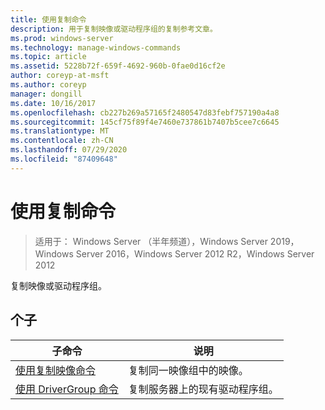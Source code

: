 ```yaml
---
title: 使用复制命令
description: 用于复制映像或驱动程序组的复制参考文章。
ms.prod: windows-server
ms.technology: manage-windows-commands
ms.topic: article
ms.assetid: 5228b72f-659f-4692-960b-0fae0d16cf2e
author: coreyp-at-msft
ms.author: coreyp
manager: dongill
ms.date: 10/16/2017
ms.openlocfilehash: cb227b269a57165f2480547d83febf757190a4a8
ms.sourcegitcommit: 145cf75f89f4e7460e737861b7407b5cee7c6645
ms.translationtype: MT
ms.contentlocale: zh-CN
ms.lasthandoff: 07/29/2020
ms.locfileid: "87409648"
---
```

# <a name="using-the-copy-command"></a>使用复制命令

> 适用于： Windows Server （半年频道），Windows Server 2019，Windows Server 2016，Windows Server 2012 R2，Windows Server 2012

复制映像或驱动程序组。

## <a name="subcommands"></a>个子
|子命令|说明|
|-------|--------|
|[使用复制映像命令](using-the-copy-image-command.md)|复制同一映像组中的映像。|
|[使用 DriverGroup 命令](using-the-copy-drivergroup-command.md)|复制服务器上的现有驱动程序组。|
